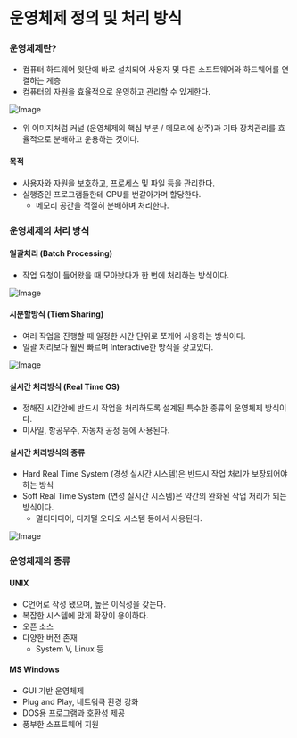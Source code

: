 # 운영체제 정의 및 처리 방식

### 운영체제란?
- 컴퓨터 하드웨어 윗단에 바로 설치되어 사용자 및 다른 소프트웨어와 하드웨어를 연결하는 계층
- 컴퓨터의 자원을 효율적으로 운영하고 관리할 수 있게한다.

![Image](https://github.com/user-attachments/assets/8d02c533-8e2c-4840-bf46-d575e0fae4ae)

- 위 이미지처럼 커널 (운영체제의 핵심 부분 / 메모리에 상주)과 기타 장치관리를 효율적으로 분배하고 운용하는 것이다.

#### 목적
- 사용자와 자원을 보호하고, 프로세스 및 파일 등을 관리한다.
- 실행중인 프로그램들한테 CPU를 번갈아가며 할당한다.
  - 메모리 공간을 적절히 분배하며 처리한다.


### 운영체제의 처리 방식

#### 일괄처리 (Batch Processing)
- 작업 요청이 들어왔을 때 모아놨다가 한 번에 처리하는 방식이다.

![Image](https://github.com/user-attachments/assets/6fb8b6f9-058c-4624-86ab-75df63f7e553)

#### 시분할방식 (Tiem Sharing)
- 여러 작업을 진행할 때 일정한 시간 단위로 쪼개어 사용하는 방식이다.
- 일괄 처리보다 훨씬 빠르며 Interactive한 방식을 갖고있다.

![Image](https://github.com/user-attachments/assets/5acd9b68-5e41-487f-b89a-1b32fed5e6e5)

#### 실시간 처리방식 (Real Time OS)
- 정해진 시간안에 반드시 작업을 처리하도록 설계된 특수한 종류의 운영체제 방식이다.
- 미사일, 항공우주, 자동차 공정 등에 사용된다.

#### 실시간 처리방식의 종류
- Hard Real Time System (경성 실시간 시스템)은 반드시 작업 처리가 보장되어야하는 방식
- Soft Real Time System (연성 실시간 시스템)은 약간의 완화된 작업 처리가 되는 방식이다. 
  - 멀티미디어, 디지털 오디오 시스템 등에서 사용된다.

![Image](https://github.com/user-attachments/assets/395df939-5e23-4a59-9c29-8e38212509a4)

### 운영체제의 종류

#### UNIX
- C언어로 작성 됐으며, 높은 이식성을 갖는다.
- 복잡한 시스템에 맞게 확장이 용이하다.
- 오픈 소스
- 다양한 버전 존재
  - System V, Linux 등

#### MS Windows
- GUI 기반 운영체제
- Plug and Play, 네트워큭 환경 강화
- DOS용 프로그램과 호환성 제공
- 풍부한 소프트웨어 지원
